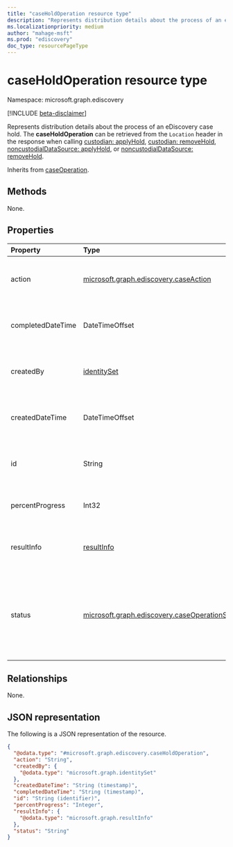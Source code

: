 ```yaml
---
title: "caseHoldOperation resource type"
description: "Represents distribution details about the process of an eDiscovery case hold."
ms.localizationpriority: medium
author: "mahage-msft"
ms.prod: "ediscovery"
doc_type: resourcePageType
---
```


# caseHoldOperation resource type

Namespace: microsoft.graph.ediscovery

[!INCLUDE [beta-disclaimer](../../includes/beta-disclaimer.md)]

Represents distribution details about the process of an eDiscovery case hold. The **caseHoldOperation** can be retrieved from the `Location` header in the response when calling [custodian: applyHold](../api/ediscovery-custodian-applyhold.md), [custodian: removeHold](../api/ediscovery-custodian-removehold.md), [noncustodialDataSource: applyHold](../api/ediscovery-noncustodialdatasource-applyhold.md), or [noncustodialDataSource: removeHold](../api/ediscovery-noncustodialdatasource-removehold.md).

Inherits from [caseOperation](../resources/ediscovery-caseoperation.md).

## Methods

None.

## Properties

|Property|Type|Description|
|:---|:---|:---|
|action|[microsoft.graph.ediscovery.caseAction](../resources/ediscovery-caseoperation.md#caseaction-values)| The case action for this entity will always be `caseHold`. Inherited from [caseOperation](../resources/ediscovery-caseoperation.md).|
|completedDateTime|DateTimeOffset| The date and time when the export was completed.  Inherited from [caseOperation](../resources/ediscovery-caseoperation.md).|
|createdBy|[identitySet](../resources/identityset.md)| The user who initiated the export operation. Inherited from [caseOperation](../resources/ediscovery-caseoperation.md).|
|createdDateTime|DateTimeOffset| The date and time when the export was created. Inherited from [caseOperation](../resources/ediscovery-caseoperation.md).|
|id|String| The unique identifier for the operation. Read-only. Inherited from [caseOperation](../resources/ediscovery-caseoperation.md).|
|percentProgress|Int32| The progress of the operation. Inherited from [caseOperation](../resources/ediscovery-caseoperation.md).|
|resultInfo|[resultInfo](../resources/resultinfo.md)|Contains success and failure-specific result information. Inherited from [caseOperation](../resources/ediscovery-caseoperation.md).|
|status|[microsoft.graph.ediscovery.caseOperationStatus](../resources/ediscovery-caseoperation.md#caseoperationstatus-values)|The status of the case operation. Inherited from [caseOperation](../resources/ediscovery-caseoperation.md). Possible values are: `notStarted`, `submissionFailed`, `running`, `succeeded`, `partiallySucceeded`, `failed`.|

## Relationships

None.

## JSON representation

The following is a JSON representation of the resource.
<!-- {
  "blockType": "resource",
  "keyProperty": "id",
  "@odata.type": "microsoft.graph.ediscovery.caseHoldOperation",
  "baseType": "microsoft.graph.ediscovery.caseOperation",
  "openType": false
}
-->

``` json
{
  "@odata.type": "#microsoft.graph.ediscovery.caseHoldOperation",
  "action": "String",
  "createdBy": {
    "@odata.type": "microsoft.graph.identitySet"
  },
  "createdDateTime": "String (timestamp)",
  "completedDateTime": "String (timestamp)",
  "id": "String (identifier)",
  "percentProgress": "Integer",
  "resultInfo": {
    "@odata.type": "microsoft.graph.resultInfo"
  },
  "status": "String"
}
```
